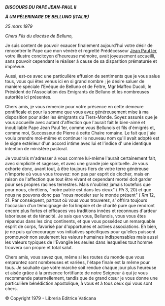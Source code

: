 ***DISCOURS DU PAPE JEAN-PAUL II***

***À UN PÈLERINAGE DE BELLUNO (ITALIE)***

*25 mars 1979*

*Chers Fils du diocèse de Belluno,*

Je suis content de pouvoir exaucer finalement aujourd'hui votre désir de rencontrer le Pape que mon vénéré et regretté Prédécesseur [Jean Paul Ier](http://www.vatican.va/holy_father/john_paul_i/index_fr.htm), votre illustre concitoyen d'heureuse mémoire, avait joyeusement accueilli, sans pouvoir cependant le réaliser à cause de sa disparition prématurée et imprévue.

Aussi, est-ce avec une particulière effusion de sentiments que je vous salue tous, vous qui êtes venus ici en si grand nombre ; je désire saluer de manière spéciale l'Evêque de Belluno et de Feltre, Mgr Maffeo Ducoli, le Président de l'Association des Emigrants de Belluno et les nombreuses autorités ici présentes.

Chers amis, je vous remercie pour votre présence en cette demeure pontificale et pour la somme que vous avez généreusement mise à ma disposition pour aider les émigrants du Tiers-Monde. Soyez assurés que je vous accueille avec autant d'affection que l'aurait fait le bien-aimé et inoubliable Pape Jean Paul 1er, comme vous Bellunois et fils d'émigrés et, comme moi, Successeur de Pierre à cette Chaire romaine. Le fait que j'aie voulu prendre moi-même et continuer le nouveau nom qu'il avait adopté est le signe extérieur d'un accord intime avec lui et l'indice d' une identique intention de ministère pastoral.

Je voudrais m'adresser à vous comme lui-même l'aurait certainement fait, avec simplicité et sagesse, et avec une grande joie spirituelle. Je vous exhorte donc, avant tout, à être toujours fiers de votre terre généreuse n'importe où vous vous trouvez: non pas par esprit de clocher, mais en raison de l'affection que tout être vivant et cependant mortel doit garder pour ses propres racines terrestres. Mais n'oubliez jamais toutefois que pour nous, chrétiens, "notre patrie est dans les cieux" ( *Ph* 3, 20) et que nous ne pouvons donc pas "nous modeler sur le monde présent" ( *Rm* 12, 2). Par conséquent, partout où vous vous trouverez, s' offrira toujours l'occasion d'un témoignage de foi limpide et de charité pure que rendront encore plus fortes et efficaces vos traditions innées et reconnues d'ardeur laborieuse et de ténacité. Je sais que vous, Bellunois, vous vous êtes répandus dans les cinq continents, et que vous possédez un remarquable esprit de corps, favorisé par d'opportunes et actives associations. Eh bien, je ne puis qu'encourager vos initiatives spécifiques pour qu'elles puissent promouvoir non seulement les valeurs humaines indispensables mais aussi les valeurs typiques de l'Evangile les seules dans lesquelles tout homme trouvera son propre et total salut.

Chers amis, vous savez que, même si les routes du monde que vous empruntez sont nombreuses et variées, l'étape finale est la même pour tous. Je souhaite que votre marche soit rendue chaque jour plus heureuse et aisée grâce à la présence fortifiante de notre Seigneur à qui je vous recommande paternellement, tandis que de grand cœur je vous donne une particulière bénédiction apostolique, à vous et à tous ceux qui vous sont chers.

© Copyright 1979 - Libreria Editrice Vaticana